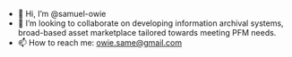 - 👋 Hi, I’m @samuel-owie
- 💞️ I’m looking to collaborate on developing information archival systems, broad-based asset marketplace tailored towards meeting PFM needs.
- 📫 How to reach me: owie.same@gmail.com

<!---
samuel-owie/samuel-owie is a ✨ special ✨ repository because its `README.md` (this file) appears on your GitHub profile.
You can click the Preview link to take a look at your changes.
--->
